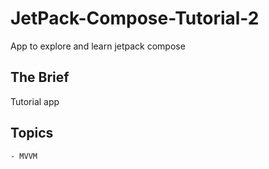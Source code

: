 # JetPack-Compose-Tutorial-2
App to explore and learn jetpack compose

## The Brief

Tutorial app

## Topics
    - MVVM
    

